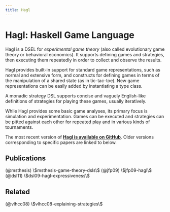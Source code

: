 ```yaml
---
title: Hagl
---
```


# Hagl: Haskell Game Language

Hagl is a DSEL for *experimental game theory* (also called evolutionary game
theory or behavioral economics). It supports defining games and strategies,
then executing them repeatedly in order to collect and observe the results.

Hagl provides built-in support for standard game representations, such as
normal and extensive form, and constructs for defining games in terms of the
manipulation of a shared state (as in tic-tac-toe). New game representations
can be easily added by instantiating a type class.

A monadic strategy DSL supports concise and vaguely English-like definitions of
strategies for playing these games, usually iteratively.

While Hagl provides some basic game analyses, its primary focus is simulation
and experimentation. Games can be executed and strategies can be pitted against
each other for repeated play and in various kinds of tournaments.

The most recent version of
**[Hagl is available on GitHub](https://github.com/walkie/Hagl)**. Older
versions corresponding to specific papers are linked to below.


## Publications

<div class="ref-list">
(@msthesis) \$msthesis-game-theory-dsls\$
(@jfp09) \$jfp09-hagl\$
(@dsl11) \$dsl09-hagl-expressiveness\$
</div>

## Related

<div class="ref-list resume">
(@vlhcc08) \$vlhcc08-explaining-strategies\$
</div>
